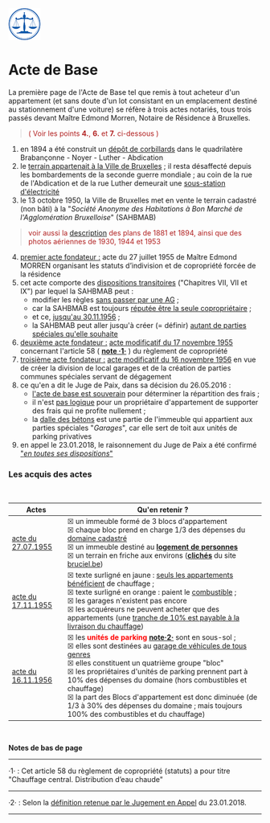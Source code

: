 <link rel="stylesheet" href="normal4.css" type="text/css" />

![](icon_justice.png)

# Acte de Base

La première page de l'Acte de Base tel que remis à tout acheteur d'un appartement (et sans doute d'un lot consistant en un emplacement destiné au stationnement d'une voiture) se réfère à trois actes notariés, tous trois passés devant Maître Edmond Morren, Notaire de Résidence à Bruxelles.

> <font color="#b22222">( Voir les points <b>4.</b>, <b>6.</b> et <b>7.</b> ci-dessous )</font>

1. en 1894 a été construit un [dépôt de corbillards](http://www.irismonument.be/fr.Bruxelles_Extension_Est.Avenue_de_la_Brabanconne.html) dans le quadrilatère Brabançonne - Noyer - Luther - Abdication 
2. le [terrain appartenait à la Ville de Bruxelles](acte2_p2.png) ; il resta désaffecté depuis les bombardements de la seconde guerre mondiale ; au coin de la rue de l'Abdication et de la rue Luther demeurait une [sous-station d'électricité](1894.png)
3. le 13 octobre 1950, la Ville de Bruxelles met en vente le terrain cadastré (non bâti) à la "*Société Anonyme des Habitations à Bon Marché de l'Agglomération Bruxelloise*" (SAHBMAB)

> <font color="#b22222">voir aussi la [description](bruciel.md) des plans de 1881 et 1894, ainsi que des photos aériennes de 1930, 1944 et 1953</font>

4. <u>premier acte fondateur :</u> acte du 27 juillet 1955 de Maître Edmond MORREN organisant les statuts d’indivision et de copropriété forcée de la
résidence
5. cet acte comporte des [dispositions transitoires](Acte_Base_dispositions_transitoires.pdf) ("Chapitres VII, VII et IX") par lequel la SAHBMAB peut :
    * modifier les règles [sans passer par une AG](acte1_chapitre7.png) ;
    * car la SAHBMAB est toujours [réputée être la seule copropriétaire](acte2_p2_2.png) ;
    * et ce, [jusqu'au 30.11.1956](acte1_chapitre9.png) ;
    * la SAHBMAB peut aller jusqu'à créer (= définir) [autant de parties spéciales qu'elle souhaite](acte1_chapitre7.png)
6. <u>deuxième acte fondateur :</u> [acte modificatif du 17 novembre 1955](acte2_19551117.pdf) concernant l'article 58  ( <a href="#footnote"><b>note &middot;1&middot;</b></a> ) du règlement de copropriété
7. <u>troisième acte fondateur :</u> [acte modificatif du 16 novembre 1956](acte3_19561116.pdf) en vue de créer la division de local garages et de la création de parties communes spéciales servant de dégagement
8. ce qu'en a dit le Juge de Paix, dans sa décision du 26.05.2016 :
    * [l'acte de base est souverain](acte_in_JP2016_1.png) pour déterminer la répartition des frais ;
    * il n'est [pas logique](acte_in_JP2016_2.png) pour un propriétaire d'appartement de supporter des frais qui ne profite nullement ;
    * la [dalle des bétons](acte_in_JP2016_3.png) est une partie de l'immeuble qui appartient aux parties spéciales "*Garages*", car elle sert de toit aux unités de parking privatives
9. en appel le 23.01.2018, le raisonnement du Juge de Paix a été confirmé ["*en toutes ses dispositions*"](appel.png)

### Les acquis des actes

&nbsp;

| Actes | Qu'en retenir ? |
| --- | --- |
| [acte du 27.07.1955](acte_19550727.png) | &#x2612; un immeuble formé de 3 blocs d'appartement<br>&#x2612; chaque bloc prend en charge 1/3 des dépenses du [domaine cadastré](https://docs.google.com/spreadsheets/d/1ROmm1ke82EWqpkRzyXTimypGZGgprYYY51rrutabcL4/edit?usp=sharing)<br>&#x2612; un immeuble destiné au [**logement de personnes**](art64_1955.png)<br>&#x2612; un terrain en friche aux environs ([**clichés**](bruciel.md) du site [bruciel.be](http://bruciel.brussels/)) |
| [acte du 17.11.1955](acte_19551117.png) | &#x2612; texte surligné en jaune : [seuls les appartements bénéficient](art58.png) de chauffage ;<br>&#x2612; texte surligné en orange : paient le [combustible](art58.png) ;<br>&#x2612; les garages n'existent pas encore<br>&#x2612; les acquéreurs ne peuvent acheter que des appartements (une [tranche de 10% est payable à la livraison du chauffage](chapitre9_tranches.png))  |
| [acte du 16.11.1956](acte_19561116.png) | &#x2612; les <font color="red"><b>unités de parking</b></font> <a href="#footnote"><b>note&middot;2&middot;</b></a> sont en sous-sol ;<br>&#x2612; elles sont destinées au [garage de véhicules de tous genres](art64_1956.png)<br>&#x2612; elles constituent un quatrième groupe "bloc"<br>&#x2612; les propriétaires d'unités de parking prennent part à 10% des dépenses du domaine (hors combustibles et chauffage)<br>&#x2612; la part des Blocs d'appartement est donc diminuée (de 1/3 à 30% des dépenses du domaine ; mais toujours 100% des combustibles et du chauffage) |


&nbsp;

<a name="footnote"><b>Notes de bas de page</b></a>

----

&middot;1&middot; : Cet article 58 du règlement de copropriété (statuts) a pour titre "Chauffage central. Distribution d’eau chaude"

---

&middot;2&middot; : Selon la [définition retenue par le Jugement en Appel](appel_p2.png) du 23.01.2018.

---
